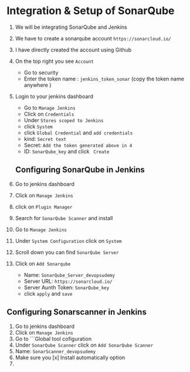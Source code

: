 # Integration & Setup of SonarQube

1. We will be integrating SonarQube and Jenkins
2. We have to create a sonarqube account ```https://sonarcloud.io/```
3. I have directly created the account using Github
4. On the top right you see ```Account```
    - Go to security
    - Enter the token name : ```jenkins_token_sonar``` (copy the token name anywhere )
5. Login to your jenkins dashboard
    - Go to ```Manage Jenkins```
    - Click on ```Credentials```
    - Under ```Stores scoped to Jenkins``` 
    - click ```System```
    - click ```Global Credential``` and ```add credentials```
    - kind: ```Secret text```
    - Secret: ``` Add the token generated above in 4 ```
    - ID: ```SonarQube_key``` and click ``` Create```


   ## Configuring SonarQube in Jenkins
1. Go to jenkins dashboard
2. Click on ```Manage Jenkins```
3. click on ```Plugin Manager```
4. Search for ```SonarQube Scanner``` and install
5. Go to ```Manage Jenkins```
6. Under ```System Configuration``` click on ```System```
7. Scroll down you can find ```SonarQube Server```
8. Click on ```Add Sonarqube```
   - Name: ```SonarQube_Server_devopsudemy```
   - Server URL: ```https://sonarcloud.io/```
   - Server Aunth Token: ```SonarQube_key```
   - click ```apply``` and ```save```

## Configuring Sonarscanner in Jenkins
1. Go to jenkins dashboard
2. Click on ```Manage Jenkins```
3. Go to ```Global tool cofiguration
4. Under ```SonarQube Scanner``` click on ```Add SonarQube Scanner```
5. Name: ```SonarScanner_devopsudemy```
6. Make sure you [x] Install automatically option
7. 

